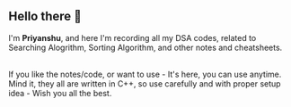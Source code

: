 ## Hello there 👋  
I'm **Priyanshu**, and here I'm recording all my DSA codes, related to Searching Alogrithm, Sorting Algorithm, and other notes and cheatsheets.  
<br>

If you like the notes/code, or want to use - It's here, you can use anytime.  
Mind it, they all are written in C++, so use carefully and with proper setup idea - Wish you all the best.
